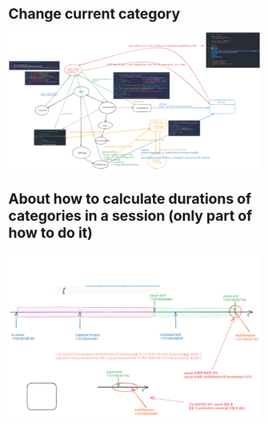 # Change current category

![change-current-category-at-main](./diagrams/change-currentCategory.png)

# About how to calculate durations of categories in a session (only part of how to do it)

![brief-strategy](./diagrams/strategy-to-calculate-focusDuration-for-each-category.excalidraw.svg)
